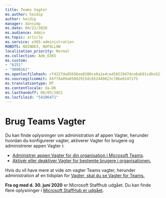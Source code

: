 ```yaml
---
title: Teams Vagter
ms.author: heidip
author: heidip
manager: dansimp
ms.date: 04/21/2020
ms.audience: Admin
ms.topic: article
ms.service: o365-administration
ROBOTS: NOINDEX, NOFOLLOW
localization_priority: Normal
ms.collection: Adm_O365
ms.custom:
- "6251"
- "9000161"
ms.openlocfilehash: cf4227da85656ee0200ca8a1e4ced10229d7dce6ab91cdbc62f63a41c899c80d
ms.sourcegitcommit: b5f7da89a650d2915dc652449623c78be6247175
ms.translationtype: MT
ms.contentlocale: da-DK
ms.lasthandoff: 08/05/2021
ms.locfileid: "54106471"
---
```

# <a name="using-teams-shifts"></a>Brug Teams Vagter

Du kan finde oplysninger om administration af appen Vagter, herunder hvordan du konfigurerer vagter, aktiverer Vagter for brugere og administrerer appen Vagter i:
 
- [Administrer appen Vagter for din organisation i Microsoft Teams](https://docs.microsoft.com/microsoftteams/expand-teams-across-your-org/shifts/manage-the-shifts-app-for-your-organization-in-teams#set-up-shifts).
- [Aktivér eller deaktiver Vagter for bestemte brugere i organisationen.](https://docs.microsoft.com/microsoftteams/expand-teams-across-your-org/shifts/manage-the-shifts-app-for-your-organization-in-teams#enable-or-disable-shifts-for-specific-users-in-your-organization)

Hvis du vil have mere at vide om vagter Teams vagter, herunder administration af en tidsplan for [Vagter, skal du se Vagter for Teams.](https://docs.microsoft.com/microsoftteams/expand-teams-across-your-org/shifts-for-teams-landing-page)

**Fra og med d. 30. juni 2020** er Microsoft Staffhub udgået. Du kan finde flere oplysninger i [Microsoft StaffHub er udgået](https://docs.microsoft.com/MicrosoftTeams/expand-teams-across-your-org/shifts/microsoft-staffhub-to-be-retired).

